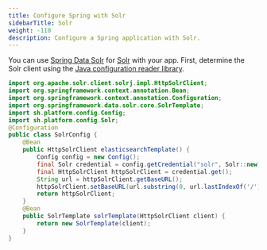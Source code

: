 ```yaml
---
title: Configure Spring with Solr
sidebarTitle: Solr
weight: -110
description: Configure a Spring application with Solr.
---
```


You can use [Spring Data Solr](https://docs.spring.io/spring-data/solr/docs/current/reference/html/#solr.repositories)
for [Solr](/add-services/solr.md) with your app.
First, determine the Solr client using the [Java configuration reader library](https://github.com/platformsh/config-reader-java).

```java
import org.apache.solr.client.solrj.impl.HttpSolrClient;
import org.springframework.context.annotation.Bean;
import org.springframework.context.annotation.Configuration;
import org.springframework.data.solr.core.SolrTemplate;
import sh.platform.config.Config;
import sh.platform.config.Solr;
@Configuration
public class SolrConfig {
    @Bean
    public HttpSolrClient elasticsearchTemplate() {
        Config config = new Config();
        final Solr credential = config.getCredential("solr", Solr::new);
        final HttpSolrClient httpSolrClient = credential.get();
        String url = httpSolrClient.getBaseURL();
        httpSolrClient.setBaseURL(url.substring(0, url.lastIndexOf('/')));
        return httpSolrClient;
    }
    @Bean
    public SolrTemplate solrTemplate(HttpSolrClient client) {
        return new SolrTemplate(client);
    }
}
```
